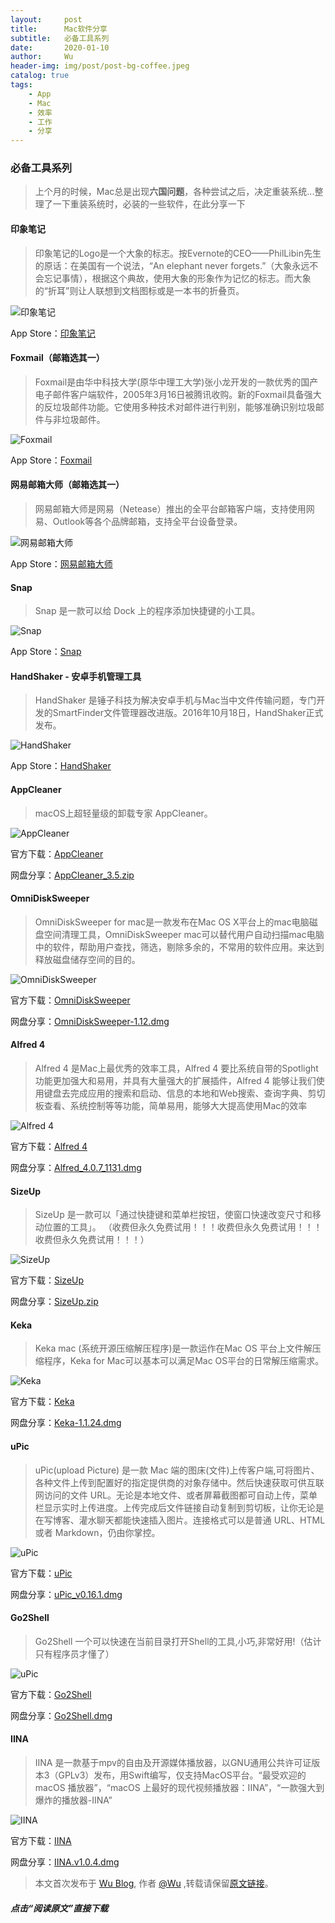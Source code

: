 ```yaml
---
layout:     post
title:      Mac软件分享
subtitle:   必备工具系列
date:       2020-01-10
author:     Wu
header-img: img/post/post-bg-coffee.jpeg
catalog: true
tags:
    - App
    - Mac
    - 效率
    - 工作
    - 分享
---
```


### 必备工具系列

> 上个月的时候，Mac总是出现**六国问题**，各种尝试之后，决定重装系统...整理了一下重装系统时，必装的一些软件，在此分享一下

#### 印象笔记

> 印象笔记的Logo是一个大象的标志。按Evernote的CEO——PhilLibin先生的原话：在美国有一个说法，“An elephant never forgets.”（大象永远不会忘记事情），根据这个典故，使用大象的形象作为记忆的标志。而大象的“折耳”则让人联想到文档图标或是一本书的折叠页。 

![印象笔记](https://cdn.jsdelivr.net/gh/yuexueyu/uPic@master/uPic/202013_21028_40m6sI.png)

App Store：[印象笔记](https://apps.apple.com/cn/app/id1356055347?mt=12)

#### Foxmail（邮箱选其一）

> Foxmail是由华中科技大学(原华中理工大学)张小龙开发的一款优秀的国产电子邮件客户端软件，2005年3月16日被腾讯收购。新的Foxmail具备强大的反垃圾邮件功能。它使用多种技术对邮件进行判别，能够准确识别垃圾邮件与非垃圾邮件。 

![Foxmail](https://cdn.jsdelivr.net/gh/yuexueyu/uPic@master/uPic/202013_21136_q0pM4Q.png)

App Store：[Foxmail](https://apps.apple.com/cn/app/id617950461?mt=12)

#### 网易邮箱大师（邮箱选其一）

> 网易邮箱大师是网易（Netease）推出的全平台邮箱客户端，支持使用网易、Outlook等各个品牌邮箱，支持全平台设备登录。

![网易邮箱大师](https://cdn.jsdelivr.net/gh/yuexueyu/uPic@master/uPic/202013_21229_lVrA1V.png)

App Store：[网易邮箱大师](https://apps.apple.com/cn/app/id1233593954?mt=12)

#### Snap

> Snap 是一款可以给 Dock 上的程序添加快捷键的小工具。

![Snap](https://cdn.jsdelivr.net/gh/yuexueyu/uPic@master/uPic/202017_101837_8sE3TQ.png)

App Store：[Snap](https://apps.apple.com/cn/app/snap/id418073146?mt=12)

#### HandShaker - 安卓手机管理工具

> HandShaker 是锤子科技为解决安卓手机与Mac当中文件传输问题，专门开发的SmartFinder文件管理器改进版。2016年10月18日，HandShaker正式发布。

![HandShaker](https://cdn.jsdelivr.net/gh/yuexueyu/uPic@master/uPic/202017_103428_0bi9WN.png)

App Store：[HandShaker](https://apps.apple.com/cn/app/id1012930195?mt=12)

#### AppCleaner

> macOS上超轻量级的卸载专家 AppCleaner。

![AppCleaner](https://cdn.jsdelivr.net/gh/yuexueyu/uPic@master/uPic/202017_95654_DQlue9.png)

官方下载：[AppCleaner](https://freemacsoft.net/appcleaner/)

网盘分享：[AppCleaner_3.5.zip](https://pan.baidu.com/s/1vXf6N2Jdm-ejgFClD97Q0g)

#### OmniDiskSweeper

> OmniDiskSweeper for mac是一款发布在Mac OS X平台上的mac电脑磁盘空间清理工具，OmniDiskSweeper mac可以替代用户自动扫描mac电脑中的软件，帮助用户查找，筛选，剔除多余的，不常用的软件应用。来达到释放磁盘储存空间的目的。

![OmniDiskSweeper](https://cdn.jsdelivr.net/gh/yuexueyu/uPic@master/uPic/202017_10132_0SVSq3.png)

官方下载：[OmniDiskSweeper](https://www.omnigroup.com/more)

网盘分享：[OmniDiskSweeper-1.12.dmg](https://pan.baidu.com/s/12xuU2afNC_anC9QGdzZz7w)

#### Alfred 4

> Alfred 4 是Mac上最优秀的效率工具，Alfred 4 要比系统自带的Spotlight功能更加强大和易用，并具有大量强大的扩展插件，Alfred 4 能够让我们使用键盘去完成应用的搜索和启动、信息的本地和Web搜索、查询字典、剪切板查看、系统控制等等功能，简单易用，能够大大提高使用Mac的效率

![Alfred 4](https://cdn.jsdelivr.net/gh/yuexueyu/uPic@master/uPic/202017_10415_YKpCwn.png)

官方下载：[Alfred 4](https://www.alfredapp.com/)

网盘分享：[Alfred_4.0.7_1131.dmg](https://pan.baidu.com/s/1eKkHMcIZTaopHxBbc2pH-w)

#### SizeUp

> SizeUp 是一款可以「通过快捷键和菜单栏按钮，使窗口快速改变尺寸和移动位置的工具」。
> （收费但永久免费试用！！！收费但永久免费试用！！！收费但永久免费试用！！！）

![SizeUp](https://cdn.jsdelivr.net/gh/yuexueyu/uPic@master/uPic/202017_102348_g8DzOp.png)

官方下载：[SizeUp](http://www.irradiatedsoftware.com/sizeup/)

网盘分享：[SizeUp.zip](https://pan.baidu.com/s/1hQt3Sz1mIP5MWAimqIbQwg)

#### Keka

> Keka mac (系统开源压缩解压程序)是一款运作在Mac OS 平台上文件解压缩程序，Keka for Mac可以基本可以满足Mac OS平台的日常解压缩需求。

![Keka](https://cdn.jsdelivr.net/gh/yuexueyu/uPic@master/uPic/202017_103940_26KSPZ.png)

官方下载：[Keka](https://www.keka.io/en/)

网盘分享：[Keka-1.1.24.dmg](https://pan.baidu.com/s/1RTe3K_QHD2-XRI0dFHwgzQ)

#### uPic

> uPic(upload Picture) 是一款 Mac 端的图床(文件)上传客户端,可将图片、各种文件上传到配置好的指定提供商的对象存储中。然后快速获取可供互联网访问的文件 URL。无论是本地文件、或者屏幕截图都可自动上传，菜单栏显示实时上传进度。上传完成后文件链接自动复制到剪切板，让你无论是在写博客、灌水聊天都能快速插入图片。连接格式可以是普通 URL、HTML 或者 Markdown，仍由你掌控。

![uPic](https://cdn.jsdelivr.net/gh/yuexueyu/uPic@master/uPic/202017_10448_muA2os.png)

官方下载：[uPic](https://github.com/gee1k/uPic/releases)

网盘分享：[uPic_v0.16.1.dmg](https://pan.baidu.com/s/1WrN6z8Bts_6KcmfdSdfAGQ)

#### Go2Shell

> Go2Shell 一个可以快速在当前目录打开Shell的工具,小巧,非常好用!（估计只有程序员才懂了）

![uPic](https://cdn.jsdelivr.net/gh/yuexueyu/uPic@master/uPic/202017_105010_sVQznB.png)

官方下载：[Go2Shell](https://zipzapmac.com/Go2Shell)

网盘分享：[Go2Shell.dmg](https://pan.baidu.com/s/1o0AbOuJjNTQbLRyDOtYxUQ)

#### IINA

> IINA 是一款基于mpv的自由及开源媒体播放器，以GNU通用公共许可证版本3（GPLv3）发布，用Swift编写，仅支持MacOS平台。“最受欢迎的 macOS 播放器”，“macOS 上最好的现代视频播放器：IINA”，“一款强大到爆炸的播放器-IINA”

![IINA](https://cdn.jsdelivr.net/gh/yuexueyu/uPic@master/uPic/202017_113557_wMHkwD.png)

官方下载：[IINA](https://iina.io/)

网盘分享：[IINA.v1.0.4.dmg](https://pan.baidu.com/s/1dZHqIZb-nu0wh2WE4YlFQA)

> 本文首次发布于 [Wu Blog](https://blog.wu06.com/), 作者 [@Wu](https://github.com/yuexueyu) ,转载请保留[原文链接](https://blog.wu06.com/2020/01/10/Mac软件分享/)。

##### 点击“**阅读原文**”直接下载